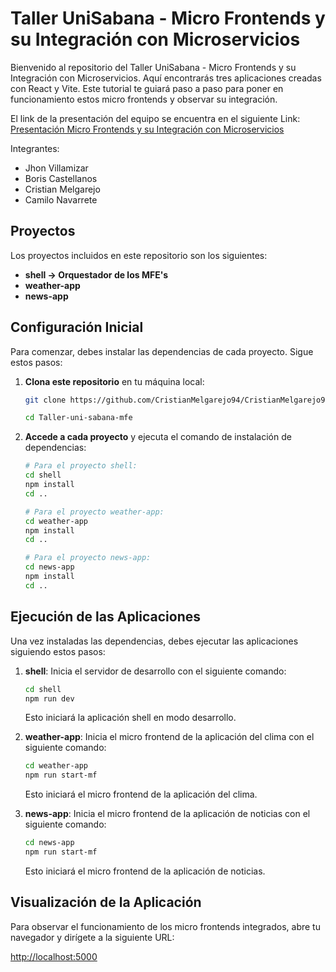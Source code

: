 # Taller UniSabana - Micro Frontends y su Integración con Microservicios

Bienvenido al repositorio del Taller UniSabana - Micro Frontends y su Integración con Microservicios. Aquí encontrarás tres aplicaciones creadas con React y Vite. Este tutorial te guiará paso a paso para poner en funcionamiento estos micro frontends y observar su integración.

El link de la presentación del equipo se encuentra en el siguiente Link: [Presentación Micro Frontends y su Integración con Microservicios](https://gamma.app/docs/Micro-Frontends-owmzbepjjoi4kr6)

Integrantes:
- Jhon Villamizar
- Boris Castellanos
- Cristian Melgarejo
- Camilo Navarrete

## Proyectos

Los proyectos incluidos en este repositorio son los siguientes:
- **shell -> Orquestador de los MFE's**
- **weather-app**
- **news-app**

## Configuración Inicial

Para comenzar, debes instalar las dependencias de cada proyecto. Sigue estos pasos:

1. **Clona este repositorio** en tu máquina local:
    ```bash
    git clone https://github.com/CristianMelgarejo94/CristianMelgarejo94-taller-uni-sabana-mfe.git
    ```
     ```bash
    cd Taller-uni-sabana-mfe
    ```

2. **Accede a cada proyecto** y ejecuta el comando de instalación de dependencias:
    ```bash
    # Para el proyecto shell:
    cd shell
    npm install
    cd ..

    # Para el proyecto weather-app:
    cd weather-app
    npm install
    cd ..

    # Para el proyecto news-app:
    cd news-app
    npm install
    cd ..
    ```

## Ejecución de las Aplicaciones

Una vez instaladas las dependencias, debes ejecutar las aplicaciones siguiendo estos pasos:

1. **shell**: Inicia el servidor de desarrollo con el siguiente comando:
    ```bash
    cd shell
    npm run dev
    ```
    Esto iniciará la aplicación shell en modo desarrollo.

2. **weather-app**: Inicia el micro frontend de la aplicación del clima con el siguiente comando:
    ```bash
    cd weather-app
    npm run start-mf
    ```
    Esto iniciará el micro frontend de la aplicación del clima.

3. **news-app**: Inicia el micro frontend de la aplicación de noticias con el siguiente comando:
    ```bash
    cd news-app
    npm run start-mf
    ```
    Esto iniciará el micro frontend de la aplicación de noticias.

## Visualización de la Aplicación

Para observar el funcionamiento de los micro frontends integrados, abre tu navegador y dirígete a la siguiente URL:

[http://localhost:5000](http://localhost:5000)

